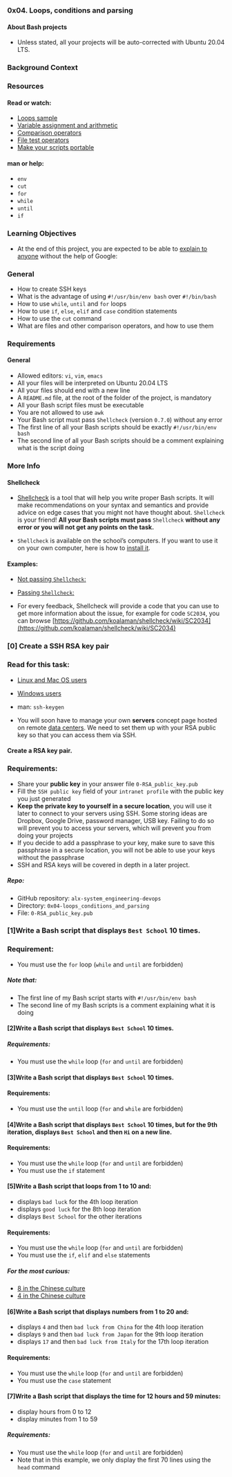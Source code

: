 ### 0x04. Loops, conditions and parsing

#### About Bash projects
- Unless stated, all your projects will be auto-corrected with Ubuntu 20.04 LTS.

### Background Context


### Resources
#### Read or watch:

- [Loops sample](https://tldp.org/LDP/Bash-Beginners-Guide/html/sect_09_01.html)
- [Variable assignment and arithmetic](https://tldp.org/LDP/abs/html/ops.html)
- [Comparison operators](https://tldp.org/LDP/abs/html/comparison-ops.html)
- [File test operators](https://tldp.org/LDP/abs/html/fto.html)
- [Make your scripts portable](https://www.cyberciti.biz/tips/finding-bash-perl-python-portably-using-env.html)

#### man or help:

- `env`
- `cut`
- `for`
- `while`
- `until`
- `if`

### Learning Objectives
- At the end of this project, you are expected to be able to [explain to anyone](https://fs.blog/feynman-learning-technique/) without the help of Google:

### General

- How to create SSH keys
- What is the advantage of using `#!/usr/bin/env bash` over `#!/bin/bash`
- How to use `while`, `until` and `for` loops
- How to use `if`, `else`, `elif` and `case` condition statements
- How to use the `cut` command
- What are files and other comparison operators, and how to use them

### Requirements
#### General

- Allowed editors: `vi`, `vim`, `emacs`
- All your files will be interpreted on Ubuntu 20.04 LTS
- All your files should end with a new line
- A `README.md` file, at the root of the folder of the project, is mandatory
- All your Bash script files must be executable
- You are not allowed to use `awk`
- Your Bash script must pass `Shellcheck` (version `0.7.0`) without any error
- The first line of all your Bash scripts should be exactly `#!/usr/bin/env bash`
- The second line of all your Bash scripts should be a comment explaining what is the script doing

### More Info
#### Shellcheck

- [Shellcheck](https://github.com/koalaman/shellcheck) is a tool that will help you write proper Bash scripts. It will make recommendations on your syntax and semantics and provide advice on edge cases that you might not have thought about. `Shellcheck` is your friend! **All your Bash scripts must pass** `Shellcheck` **without any error or you will not get any points on the task.**

- `Shellcheck` is available on the school’s computers. If you want to use it on your own computer, here is how to [install it](https://github.com/koalaman/shellcheck#installing).

#### Examples:

- [Not passing `Shellcheck`:](https://s3.amazonaws.com/intranet-projects-files/holbertonschool-sysadmin_devops/251/Vxotqyj.png)

- [Passing `Shellcheck`:](https://s3.amazonaws.com/intranet-projects-files/holbertonschool-sysadmin_devops/251/ubHWxDU.png)

- For every feedback, Shellcheck will provide a code that you can use to get more information about the issue, for example for code `SC2034`, you can browse [https://github.com/koalaman/shellcheck/wiki/SC2034](https://github.com/koalaman/shellcheck/wiki/SC2034)

### [0] Create a SSH RSA key pair

### Read for this task:

- [Linux and Mac OS users](https://askubuntu.com/questions/61557/how-do-i-set-up-ssh-authentication-keys)
- [Windows users](https://docs.rackspace.com/docs/generating-rsa-keys-with-ssh-puttygen)
- man: `ssh-keygen`

- You will soon have to manage your own **servers** concept page hosted on remote [data centers](https://www.youtube.com/watch?v=iuqXFC_qIvA&t=46s). We need to set them up with your RSA public key so that you can access them via SSH.

#### Create a RSA key pair.

### Requirements:

- Share your **public key** in your answer file `0-RSA_public_key.pub`
- Fill the `SSH public key` field of your `intranet profile` with the public key you just generated
- **Keep the private key to yourself in a secure location**, you will use it later to connect to your servers using SSH. Some storing ideas are Dropbox, Google Drive, password manager, USB key. Failing to do so will prevent you to access your servers, which will prevent you from doing your projects
- If you decide to add a passphrase to your key, make sure to save this passphrase in a secure location, you will not be able to use your keys without the passphrase
- SSH and RSA keys will be covered in depth in a later project.

##### Repo:

- GitHub repository: `alx-system_engineering-devops`
- Directory: `0x04-loops_conditions_and_parsing`
- File: `0-RSA_public_key.pub`

### [1]Write a Bash script that displays `Best School` 10 times.

### Requirement:

- You must use the `for` loop (`while` and `until` are forbidden)

##### Note that:

- The first line of my Bash script starts with `#!/usr/bin/env bash`
- The second line of my Bash scripts is a comment explaining what it is doing

#### [2]Write a Bash script that displays `Best School` 10 times.

##### Requirements:

- You must use the `while` loop (`for` and `until` are forbidden)

#### [3]Write a Bash script that displays `Best School` 10 times.

#### Requirements:

- You must use the `until` loop (`for` and `while` are forbidden)

#### [4]Write a Bash script that displays `Best School` 10 times, but for the 9th iteration, displays `Best School` and then `Hi` on a new line.

#### Requirements:

- You must use the `while` loop (`for` and `until` are forbidden)
- You must use the `if` statement

#### [5]Write a Bash script that loops from 1 to 10 and:

- displays `bad luck` for the 4th loop iteration
- displays `good luck` for the 8th loop iteration
- displays `Best School` for the other iterations

#### Requirements:

- You must use the `while` loop (`for` and `until` are forbidden)
- You must use the `if`, `elif` and `else` statements
##### For the most curious:

- [8 in the Chinese culture](https://www.chcp.org/Chinese-Numerology)
- [4 in the Chinese culture](https://en.wikipedia.org/wiki/Chinese_numerology#Four)

#### [6]Write a Bash script that displays numbers from 1 to 20 and:

- displays `4` and then `bad luck from China` for the 4th loop iteration
- displays `9` and then `bad luck from Japan` for the 9th loop iteration
- displays `17` and then `bad luck from Italy` for the 17th loop iteration
#### Requirements:

- You must use the `while` loop (`for` and `until` are forbidden)
- You must use the `case` statement

#### [7]Write a Bash script that displays the time for 12 hours and 59 minutes:

- display hours from 0 to 12
- display minutes from 1 to 59
##### Requirements:

- You must use the `while` loop (`for` and `until` are forbidden)
- Note that in this example, we only display the first 70 lines using the `head` command
